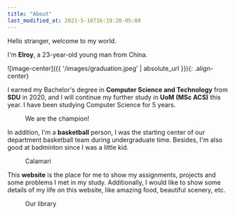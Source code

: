 ```yaml
---
title: "About"
last_modified_at: 2021-5-16T16:19:20-05:00
---
```


Hello stranger, welcome to my world.

I'm **Elroy**, a 23-year-old young man from China.

![image-center]({{ '/images/graduation.jpeg' | absolute_url }}){: .align-center}

I earned my Bachelor's degree in **Computer Science and Technology** from **SDU** in 2020, and I will continue my further study in **UoM (MSc ACS)** this year. I have been studying Computer Science for 5 years.

<figure class="align-center">
  <img src="{{ '/images/basketball_champion.jpeg' | absolute_url }}" alt="">
  <figcaption>We are the champion!</figcaption>
</figure> 

In addition, I'm a **basketball** person, I was the starting center of our department basketball team during undergraduate time. Besides, I'm also good at badminton since I was a little kid.

<figure class="align-center">
  <img src="{{ '/images/Calamari.jpeg' | absolute_url }}" alt="">
  <figcaption>Calamari</figcaption>
</figure> 

This **website** is the place for me to show my assignments, projects and some problems I met in my study. Additionally, I would like to show some details of my life on this website, like amazing food, beautiful scenery, etc.

<figure class="align-center">
  <img src="{{ '/images/library.JPG' | absolute_url }}" alt="">
  <figcaption>Our library</figcaption>
</figure> 




